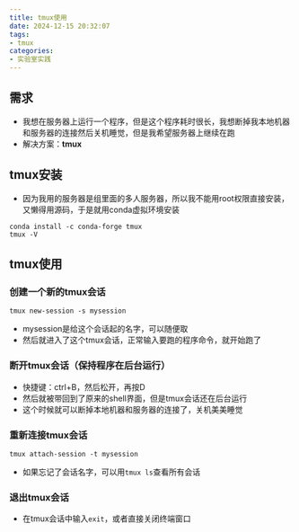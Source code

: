 ```yaml
---
title: tmux使用
date: 2024-12-15 20:32:07
tags:
- tmux
categories:
- 实验室实践
---
```

## 需求
* 我想在服务器上运行一个程序，但是这个程序耗时很长，我想断掉我本地机器和服务器的连接然后关机睡觉，但是我希望服务器上继续在跑
* 解决方案：**tmux**

## tmux安装
* 因为我用的服务器是组里面的多人服务器，所以我不能用root权限直接安装，又懒得用源码，于是就用conda虚拟环境安装
```shell
conda install -c conda-forge tmux
tmux -V
```

## tmux使用
### 创建一个新的tmux会话
```shell
tmux new-session -s mysession
```
* mysession是给这个会话起的名字，可以随便取
* 然后就进入了这个tmux会话，正常输入要跑的程序命令，就开始跑了
### 断开tmux会话（保持程序在后台运行）
* 快捷键：ctrl+B，然后松开，再按D
* 然后就被带回到了原来的shell界面，但是tmux会话还在后台运行
* 这个时候就可以断掉本地机器和服务器的连接了，关机美美睡觉
### 重新连接tmux会话
```shell
tmux attach-session -t mysession
```
* 如果忘记了会话名字，可以用`tmux ls`查看所有会话
### 退出tmux会话
* 在tmux会话中输入`exit`，或者直接关闭终端窗口
